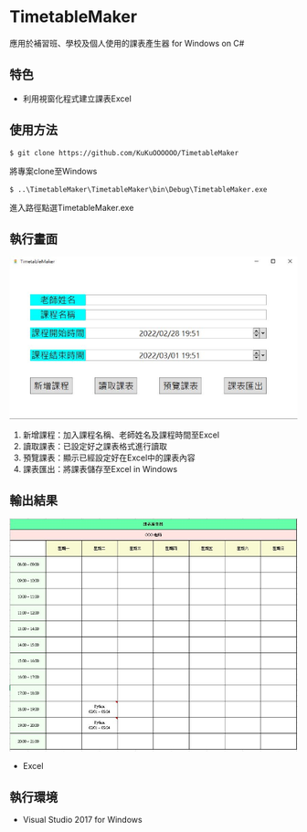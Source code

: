 # TimetableMaker

應用於補習班、學校及個人使用的課表產生器 for Windows on C#

## 特色

* 利用視窗化程式建立課表Excel

## 使用方法


```
$ git clone https://github.com/KuKuOOOOOO/TimetableMaker
```
將專案clone至Windows

```
$ ..\TimetableMaker\TimetableMaker\bin\Debug\TimetableMaker.exe
```
進入路徑點選TimetableMaker.exe

## 執行畫面

![image](https://github.com/KuKuOOOOOO/TimetableMaker/blob/main/Demo1.JPG)
1. 新增課程：加入課程名稱、老師姓名及課程時間至Excel
2. 讀取課表：已設定好之課表格式進行讀取
3. 預覽課表：顯示已經設定好在Excel中的課表內容
4. 課表匯出：將課表儲存至Excel in Windows

## 輸出結果

![image](https://github.com/KuKuOOOOOO/TimetableMaker/blob/main/Demo2.JPG)
* Excel

## 執行環境

* Visual Studio 2017 for Windows
